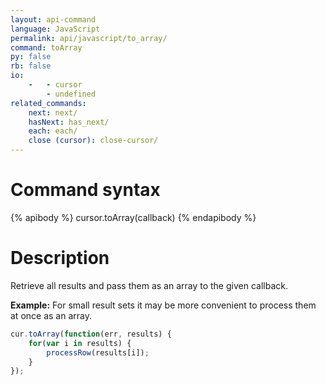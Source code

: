 ```yaml
---
layout: api-command 
language: JavaScript
permalink: api/javascript/to_array/
command: toArray 
py: false
rb: false
io:
    -   - cursor
        - undefined
related_commands:
    next: next/
    hasNext: has_next/
    each: each/
    close (cursor): close-cursor/
---
```


# Command syntax #

{% apibody %}
cursor.toArray(callback)
{% endapibody %}

# Description #

Retrieve all results and pass them as an array to the given callback.

__Example:__ For small result sets it may be more convenient to process them at once as
an array.

```js
cur.toArray(function(err, results) {
    for(var i in results) {
        processRow(results[i]);
    }
});
```
